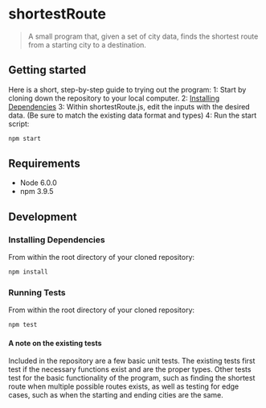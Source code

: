 # shortestRoute
> A small program that, given a set of city data, finds the shortest route from a starting city to a destination. 

## Getting started

Here is a short, step-by-step guide to trying out the program:
1: Start by cloning down the repository to your local computer.
2: [Installing Dependencies](#installing-dependencies)
3: Within shortestRoute.js, edit the inputs with the desired data. (Be sure to match the existing data format and types)
4: Run the start script:
```sh
npm start
```

## Requirements

- Node 6.0.0
- npm 3.9.5


## Development

### Installing Dependencies

From within the root directory of your cloned repository:

```sh
npm install
```

### Running Tests

From within the root directory of your cloned repository:

```sh
npm test
```
#### A note on the existing tests
Included in the repository are a few basic unit tests. The existing tests first test if the necessary functions exist and are the proper types. Other tests test for the basic functionality of the program, such as finding the shortest route when multiple possible routes exists, as well as testing for edge cases, such as when the starting and ending cities are the same.
